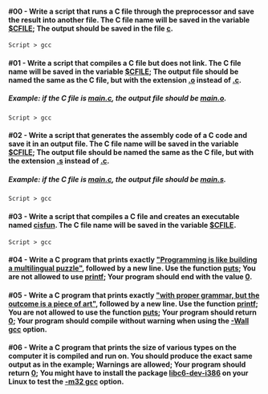 #### #00 - Write a script that runs a C file through the preprocessor and save the result into another file. The C file name will be saved in the variable [$CFILE](); The output should be saved in the file [c]().
`Script > gcc`

#### #01 - Write a script that compiles a C file but does not link. The C file name will be saved in the variable [$CFILE](); The output file should be named the same as the C file, but with the extension [.o]() instead of [.c]().
##### Example: if the C file is [main.c](), the output file should be [main.o]().
`Script > gcc`

#### #02 - Write a script that generates the assembly code of a C code and save it in an output file. The C file name will be saved in the variable [$CFILE](); The output file should be named the same as the C file, but with the extension [.s]() instead of [.c]().
##### Example: if the C file is [main.c](), the output file should be [main.s]().
`Script > gcc`

#### #03 - Write a script that compiles a C file and creates an executable named [cisfun](). The C file name will be saved in the variable [$CFILE]().
`Script > gcc`

#### #04 - Write a C program that prints exactly ["Programming is like building a multilingual puzzle"](), followed by a new line. Use the function [puts](); You are not allowed to use [printf](); Your program should end with the value [0]().

#### #05 - Write a C program that prints exactly ["with proper grammar, but the outcome is a piece of art"](), followed by a new line. Use the function [printf](); You are not allowed to use the function [puts](); Your program should return [0](); Your program should compile without warning when using the [-Wall gcc]() option. 

#### #06 - Write a C program that prints the size of various types on the computer it is compiled and run on. You should produce the exact same output as in the example; Warnings are allowed; Your program should return [0](); You might have to install the package [libc6-dev-i386]() on your Linux to test the [-m32 gcc]() option.
